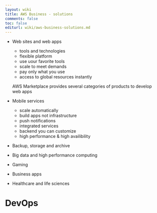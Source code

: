 ```yaml
---
layout: wiki
title: AWS Business - solutions
comments: false
toc: false
editurl: wiki/aws-business-solutions.md
---
```


* Web sites and web apps
  * tools and technologies
  * flexible platform
  * use uour favorite tools
  * scale to meet demands
  * pay only what you use
  * access to global resources instantly
  
  AWS Marketplace provides several categories of products to develop web apps
* Mobile services
  * scale automatically
  * build apps not infrastructure
  * push notifications
  * integrated services
  * backend you can customize
  * high performance & high availibility
* Backup, storage and archive
* Big data and high performance computing
* Gaming
* Business apps
* Healthcare and life sciences

# DevOps

